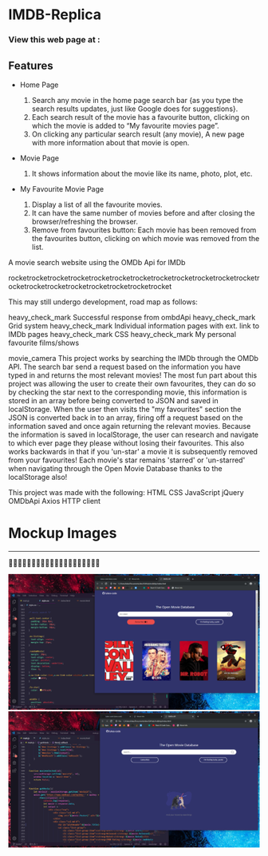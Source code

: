 # IMDB-Replica

### View this web page at : 

## Features

* Home Page
  1.  Search any movie in the home page search bar {as you type the search results updates, just like Google does for suggestions}.
  2.  Each search result of the movie has a favourite button, clicking on which the movie is added to “My favourite movies page”.
  3.  On clicking any particular search result (any movie), A new page with more information about that movie is open.

* Movie Page
  1. It shows information about the movie like its name, photo, plot, etc.

* My Favourite Movie Page
  1.  Display a list of all the favourite movies.
  2.  It can have the same number of movies before and after closing the browser/refreshing the browser.
  3.  Remove from favourites button: Each movie has been removed from the favourites button, clicking on which movie was removed from the list.

A movie search website using the OMDb Api for IMDb

rocketrocketrocketrocketrocketrocketrocketrocketrocketrocketrocketrocketrocketrocketrocketrocketrocketrocketrocketrocket

This may still undergo development, road map as follows:

heavy_check_mark Successful response from ombdApi
heavy_check_mark Grid system
heavy_check_mark Individual information pages with ext. link to IMDb pages
heavy_check_mark CSS
heavy_check_mark My personal favourite films/shows

movie_camera This project works by searching the IMDb through the OMDb API.
The search bar send a request based on the information you have typed in and returns the most relevant movies!
The most fun part about this project was allowing the user to create their own favourites, they can do so by checking the star next to the corresponding movie, this information is stored in an array before being converted to JSON and saved in localStorage. When the user then visits the "my favourites" section the JSON is converted back in to an array, firing off a request based on the information saved and once again returning the relevant movies. Because the information is saved in localStorage, the user can research and navigate to which ever page they please without losing their favourites. This also works backwards in that if you 'un-star' a movie it is subsequently removed from your favourites! Each movie's star remains 'starred' or 'un-starred' when navigating through the Open Movie Database thanks to the localStorage also!

This project was made with the following:
HTML
CSS
JavaScript
jQuery
OMDbApi
Axios HTTP client


# Mockup Images
____________________________________________________
🚀🚀🚀🚀🚀🚀🚀🚀🚀🚀🚀🚀🚀🚀🚀🚀🚀🚀🚀🚀

![alt text](https://github.com/hardik1008/IMDb/blob/master/img/favourites.png)
<br />
![alt text](https://github.com/hardik1008/IMDb/blob/master/img/home.png)
